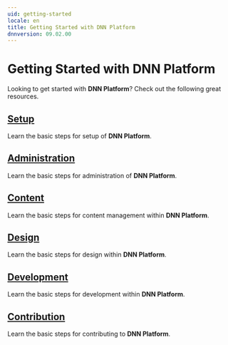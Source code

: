 ```yaml
---
uid: getting-started
locale: en
title: Getting Started with DNN Platform
dnnversion: 09.02.00
---
```


# Getting Started with DNN Platform
Looking to get started with **DNN Platform**? Check out the following great resources.

## [Setup](xref:getting-started-setup)
Learn the basic steps for setup of **DNN Platform**.

## [Administration](xref:getting-started-administration)
Learn the basic steps for administration of **DNN Platform**.

## [Content](xref:getting-started-content)
Learn the basic steps for content management within **DNN Platform**.

## [Design](xref:getting-started-design)
Learn the basic steps for design within **DNN Platform**.

## [Development](xref:getting-started-development)
Learn the basic steps for development within **DNN Platform**.

## [Contribution](xref:getting-started-contribution)
Learn the basic steps for contributing to **DNN Platform**.
